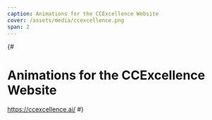 ```yaml
---
caption: Animations for the CCExcellence Website
cover: /assets/media/ccexcellence.png
span: 2
---
```


{#
# Animations for the CCExcellence Website

https://ccexcellence.ai/
#}
